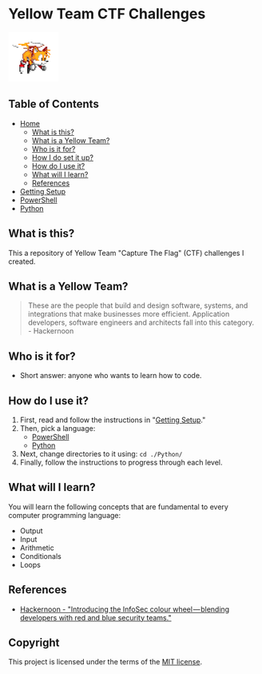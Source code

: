 # Yellow Team CTF Challenges
![yellow.gif](/_misc/yellow.gif)

## Table of Contents
* [Home](/README.md)
    * [What is this?](#what-is-this)
    * [What is a Yellow Team?](#what-is-a-yellow-team)
    * [Who is it for?](#who-is-it-for)
    * [How I do set it up?](#how-do-i-set-it-up)
    * [How do I use it?](#how-do-i-use-it)
    * [What will I learn?](#what-will-i-learn)
    * [References](#references)
* [Getting Setup](/_misc/getting_setup.md)
* [PowerShell](/PowerShell/README.md)
* [Python](/Python/README.md)

## What is this?
This a repository of Yellow Team "Capture The Flag" (CTF) challenges I created. 

## What is a Yellow Team?
> These are the people that build and design software, systems, and integrations that make businesses more efficient. Application developers, software engineers and architects fall into this category. <br> - Hackernoon

## Who is it for?
* Short answer: anyone who wants to learn how to code. 

## How do I use it?
1. First, read and follow the instructions in "[Getting Setup](/_misc/getting_setup.md)."
2. Then, pick a language:
    * [PowerShell](PowerShell/README.md)
    * [Python](/Python/README.md)
3. Next, change directories to it using: `cd ./Python/`
4. Finally, follow the instructions to progress through each level. 

## What will I learn?
You will learn the following concepts that are fundamental to every computer programming language:
* Output
* Input
* Arithmetic 
* Conditionals
* Loops

## References
* [Hackernoon - "Introducing the InfoSec colour wheel — blending developers with red and blue security teams."](https://hackernoon.com/introducing-the-infosec-colour-wheel-blending-developers-with-red-and-blue-security-teams-6437c1a07700)

## Copyright
This project is licensed under the terms of the [MIT license](/_misc/LICENSE).
